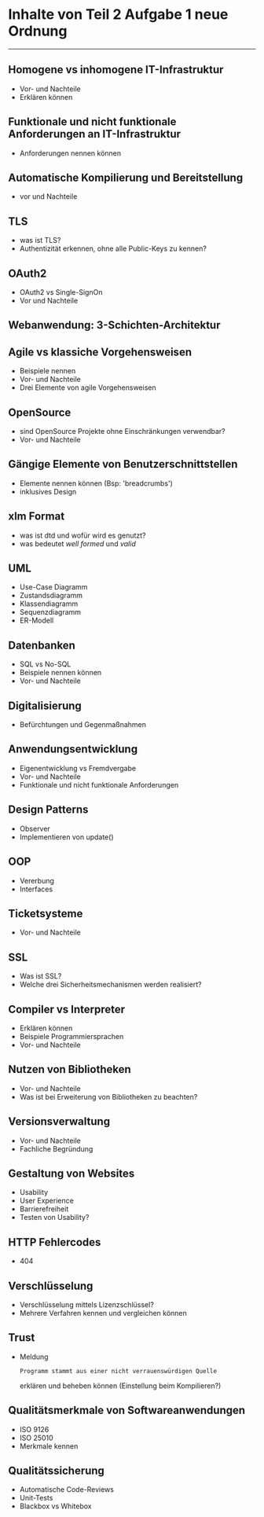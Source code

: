 # Inhalte von Teil 2 Aufgabe 1 neue Ordnung

---

## Homogene vs inhomogene IT-Infrastruktur

- Vor- und Nachteile
- Erklären können

## Funktionale und nicht funktionale Anforderungen an IT-Infrastruktur

- Anforderungen nennen können

## Automatische Kompilierung und Bereitstellung

- vor und Nachteile

## TLS

- was ist TLS?
- Authentizität erkennen, ohne alle Public-Keys zu kennen?

## OAuth2

- OAuth2 vs Single-SignOn
- Vor und Nachteile

## Webanwendung: 3-Schichten-Architektur

## Agile vs klassiche Vorgehensweisen

- Beispiele nennen
- Vor- und Nachteile
- Drei Elemente von agile Vorgehensweisen

## OpenSource

- sind OpenSource Projekte ohne Einschränkungen verwendbar?
- Vor- und Nachteile

## Gängige Elemente von Benutzerschnittstellen

- Elemente nennen können (Bsp: 'breadcrumbs')
- inklusives Design

## xlm Format

- was ist dtd und wofür wird es genutzt?
- was bedeutet *well formed* und *valid*

## UML

- Use-Case Diagramm
- Zustandsdiagramm
- Klassendiagramm
- Sequenzdiagramm
- ER-Modell

## Datenbanken

- SQL vs No-SQL
- Beispiele nennen können
- Vor- und Nachteile

## Digitalisierung

- Befürchtungen und Gegenmaßnahmen

## Anwendungsentwicklung

- Eigenentwicklung vs Fremdvergabe
- Vor- und Nachteile
- Funktionale und nicht funktionale Anforderungen

## Design Patterns

- Observer
- Implementieren von update()
  
## OOP

- Vererbung
- Interfaces

## Ticketsysteme

- Vor- und Nachteile

## SSL

- Was ist SSL?
- Welche drei Sicherheitsmechanismen werden realisiert?

## Compiler vs Interpreter

- Erklären können
- Beispiele Programmiersprachen
- Vor- und Nachteile

## Nutzen von Bibliotheken

- Vor- und Nachteile
- Was ist bei Erweiterung von Bibliotheken zu beachten?

## Versionsverwaltung

- Vor- und Nachteile
- Fachliche Begründung

## Gestaltung von Websites

- Usability
- User Experience
- Barrierefreiheit
- Testen von Usability?

## HTTP Fehlercodes

- 404

## Verschlüsselung

- Verschlüsselung mittels Lizenzschlüssel?
- Mehrere Verfahren kennen und vergleichen können

## Trust

- Meldung
  
  `Programm stammt aus einer nicht verrauenswürdigen Quelle`

    erklären und beheben können (Einstellung beim Kompilieren?)

## Qualitätsmerkmale von Softwareanwendungen

- ISO 9126
- ISO 25010
- Merkmale kennen

## Qualitätssicherung

- Automatische Code-Reviews
- Unit-Tests
- Blackbox vs Whitebox